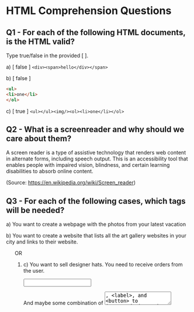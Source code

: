 # HTML Comprehension Questions

## Q1 - For each of the following HTML documents, is the HTML valid?

Type true/false in the provided [ ].

a) [ false ] `<div><span>hello</div></span>`

b) [ false ]

```html
<ul>
<li>one</li>
</ol>
```

c) [ true ] `<ul></ul><img/><ol><li>one</li></ol>`

## Q2 - What is a screenreader and why should we care about them?

A screen reader is a type of assistive technology that renders web content in alternate forms, including speech output. This is an accessibility tool that enables people with impaired vision, blindness, and certain learning disabilities to absorb online content.

(Source: https://en.wikipedia.org/wiki/Screen_reader)

## Q3 - For each of the following cases, which tags will be needed?

a) You want to create a webpage with the photos from your latest vacation
<img>

b) You want to create a website that lists all the art gallery websites in your city and links to their website.
<ul> OR <ol>
<li>
<a>

c) You want to sell designer hats. You need to receive orders from the user.
<form>
<input>

And maybe some combination of <textarea>, <label>, and <button> to improve design and user experience. 

## Q4 - Can a `button` be a child of a `button`? Explain your reasoning

No, because you cannot nest interactive content descendant from a <button> tag.

## Q5 - What is the most generic tag you can use?

<div>. It's generic in the sense that it's not semantic, and because it can be used to group any content together. 

## Q6 - What do the following achronyms stand for?

a) `a`
Anchor

b) `ol`
Ordered list

c) `ul`
Unordered list

d) `li`
List item

e) `tr`
Table row

f) `th`
Table header

g) `td`
Table data (or data cell)

## Q7 - Usually, `td` elements are children of what kind of elements?
<table> –> your table structure
<tr> –> your table row

## Q8 - What is the difference between td and th?
<th> indicates a header, while <td> is used for table data cells. Because they are distinct, this allows users the ability to edit each one individually – ie. displaying the header text in a larger, coloured font.

## Q9 - Which tag makes the text appear bigger: h1 or h3?
h1

## Q10 - In which situation can you use self closing tags?
Self-closing tags represent void elements. In other words, they do not contain any content. ie. <img>

## Q11 - What is autofilling and why is it important?
The autocomplete attribute is available on <input> elements that take a text or numeric input. It indicates whether input elements can by default have their values automatically completed by the browser. It is useful because it can provide guidance to the browser about the type of information that's expected, and the browser may allow a user to save specific data (ie. their name, address, etc) for autocomplete purposes. 

## Q12 - Which attributes are always present in an img element?
The src attribute is required. The alt attribute is not mandatory but it is highly recommended. 

## Q13 - Which attribute is always present for an anchor tag?
The href attribute.